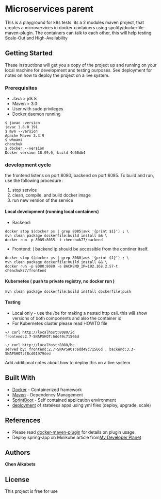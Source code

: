# Microservices parent

This is a playground for k8s tests. 
its a 2 modules maven project, that creates a microservices in docker containers using spotify/dockerfile-maven-plugin.
The containers can talk to each other, this will help testing Scale-Out and High-Availability
## Getting Started

These instructions will get you a copy of the project up and running on your local machine for development and testing purposes. See deployment for notes on how to deploy the project on a live system.

### Prerequisites
- Java > jdk 8
- Maven > 3.0
- User with sudo privileges
- Docker daemon running 
```
$ javac -version
javac 1.8.0_191
$ mvn --version
Apache Maven 3.3.9
$ whoami
chenchuk
$ docker --version
Docker version 18.09.0, build 4d60db4
```

### development cycle
the frontend listens on port 8080, backend on port 8085.
To build and run, use the following procedure :

1. stop service
2. clean, compile, and build docker image
3. run new version of the service

#### Local development (running local containers)

- Backend:
```
docker stop $(docker ps | grep 8085|awk '{print $1}') ; \
mvn clean package dockerfile:build install && \
docker run -p 8085:8085 -t chenchuk77/backend
```
- Frontend: ( backend ip should be accessible from the continer itself.
```
docker stop $(docker ps | grep 8080|awk '{print $1}') ; \
mvn clean package dockerfile:build install && \
docker run -p 8080:8080 -e BACKEND_IP=192.168.2.57-t chenchuk77/frontend
```
#### Kubernetes ( push to private registry, no docker run )
```
mvn clean package dockerfile:build install dockerfile:push
```

#### Testing
- Local only - use the /be for making a nested http call. this will show versions of both components and also the container id
- For Kubernetes cluster please read HOWTO file

```
~/ curl http://localhost:8080/id
frontend:2.7-SNAPSHOT:6dd49c71566d

~/ curl http://localhost:8080/be
served by: frontend:2.7-SNAPSHOT:6dd49c71566d , backend:3.3-SNAPSHOT:f8cd01979ded
```


Add additional notes about how to deploy this on a live system

## Built With
* [Docker](http://https://www.docker.com/) - Containerized framework
* [Maven](https://maven.apache.org/) - Dependency Management
* [SprintBoot](http://spring.io/projects/spring-boot) - Self contained application environment
* [deployment](https://kubernetes.io/docs/tasks/run-application/run-stateless-application-deployment/) of stateless apps using yml files (deploy, upgrade, scale)
## References
* Please read [docker-maven-plugin](https://github.com/spotify/docker-maven-plugin) for details on plugin usage.
* Deploy spring-app on Minikube article from[My Developer Planet](https://mydeveloperplanet.com/2018/05/30/build-and-deploy-a-spring-boot-app-on-minikube-part-2/)

## Authors
 **Chen Alkabets**

## License
This project is free for use




















